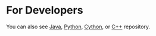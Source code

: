For Developers
============

You can also see [Java](https://github.com/starlangsoftware/TurkishFrameNet), [Python](https://github.com/starlangsoftware/TurkishFrameNet-Py), [Cython](https://github.com/starlangsoftware/TurkishFrameNet-Cy), or [C++](https://github.com/starlangsoftware/TurkishFrameNet-CPP) repository.
